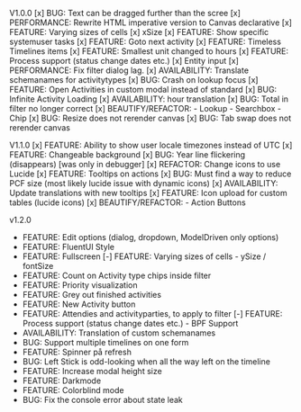 V1.0.0
[x] BUG: Text can be dragged further than the scree
[x] PERFORMANCE: Rewrite HTML imperative version to Canvas declarative
[x] FEATURE: Varying sizes of cells
[x] xSize
[x] FEATURE: Show specific systemuser tasks
[x] FEATURE: Goto next activity
[x] FEATURE: Timeless Timelines items
[x] FEATURE: Smallest unit changed to hours
[x] FEATURE: Process support (status change dates etc.)
[x] Entity input
[x] PERFORMANCE: Fix filter dialog lag.
[x] AVAILABILITY: Translate schemanames for activitytypes
[x] BUG: Crash on lookup focus
[x] FEATURE: Open Activities in custom modal instead of standard
[x] BUG: Infinite Activity Loading
[x] AVAILABILITY: hour translation
[x] BUG: Total in filter no longer correct
[x] BEAUTIFY/REFACTOR: - Lookup - Searchbox - Chip
[x] BUG: Resize does not rerender canvas
[x] BUG: Tab swap does not rerender canvas

V1.1.0
[x] FEATURE: Ability to show user locale timezones instead of UTC
[x] FEATURE: Changeable background
[x] BUG: Year line flickering (disappears) [was only in debugger]
[x] REFACTOR: Change icons to use Lucide
[x] FEATURE: Tooltips on actions
[x] BUG: Must find a way to reduce PCF size (most likely lucide issue with dynamic icons)
[x] AVAILABILITY: Update translations with new tooltips
[x] FEATURE: Icon upload for custom tables (lucide icons)
[x] BEAUTIFY/REFACTOR: - Action Buttons


v1.2.0
- FEATURE: Edit options (dialog, dropdown, ModelDriven only options)
- FEATURE: FluentUI Style
- FEATURE: Fullscreen
[-] FEATURE: Varying sizes of cells - ySize / fontSize
- FEATURE: Count on Activity type chips inside filter
- FEATURE: Priority visualization
- FEATURE: Grey out finished activities
- FEATURE: New Activity button
- FEATURE: Attendies and activityparties, to apply to filter
[-] FEATURE: Process support (status change dates etc.) - BPF Support
- AVAILABILITY: Translation of custom schemanames
- BUG: Support multiple timelines on one form
- FEATURE: Spinner på refresh
- BUG: Left Stick is odd-looking when all the way left on the timeline
- FEATURE: Increase modal height size
- FEATURE: Darkmode
- FEATURE: Colorblind mode
- BUG: Fix the console error about state leak